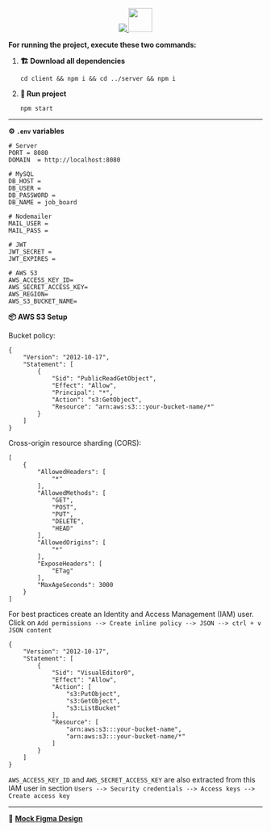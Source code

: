 <p align="center">
  <a href="https://skillicons.dev">
    <img
      src="https://skillicons.dev/icons?i=nodejs,express,mysql,aws,git,github,react,js,css,figma,vite"
    />
  </a>
	  <a href="https://v2.chakra-ui.com/">
    <img
      src='https://www.coffeeclass.io/logos/chakra-ui.png' width='47px'
    />
  </a>
</p>

**For running the project, execute these two commands:**

1. **🏗 Download all dependencies**
   ```
   cd client && npm i && cd ../server && npm i
   ```
2. **🏁 Run project**
   ```
   npm start
   ```

---

**⚙ `.env` variables**

```
# Server
PORT = 8080
DOMAIN  = http://localhost:8080

# MySQL
DB_HOST =
DB_USER =
DB_PASSWORD =
DB_NAME = job_board

# Nodemailer
MAIL_USER =
MAIL_PASS =

# JWT
JWT_SECRET =
JWT_EXPIRES =

# AWS S3
AWS_ACCESS_KEY_ID=
AWS_SECRET_ACCESS_KEY=
AWS_REGION=
AWS_S3_BUCKET_NAME=
```

**📦 AWS S3 Setup**

Bucket policy:

```
{
    "Version": "2012-10-17",
    "Statement": [
        {
            "Sid": "PublicReadGetObject",
            "Effect": "Allow",
            "Principal": "*",
            "Action": "s3:GetObject",
            "Resource": "arn:aws:s3:::your-bucket-name/*"
        }
    ]
}
```

Cross-origin resource sharding (CORS):

```
[
    {
        "AllowedHeaders": [
            "*"
        ],
        "AllowedMethods": [
            "GET",
            "POST",
            "PUT",
            "DELETE",
            "HEAD"
        ],
        "AllowedOrigins": [
            "*"
        ],
        "ExposeHeaders": [
            "ETag"
        ],
        "MaxAgeSeconds": 3000
    }
]
```

For best practices create an Identity and Access Management (IAM) user. Click on `Add permissions --> Create inline policy --> JSON --> ctrl + v JSON content `

```
{
	"Version": "2012-10-17",
	"Statement": [
		{
			"Sid": "VisualEditor0",
			"Effect": "Allow",
			"Action": [
				"s3:PutObject",
				"s3:GetObject",
				"s3:ListBucket"
			],
			"Resource": [
				"arn:aws:s3:::your-bucket-name",
				"arn:aws:s3:::your-bucket-name/*"
			]
		}
	]
}
```

`AWS_ACCESS_KEY_ID` and `AWS_SECRET_ACCESS_KEY` are also extracted from this IAM user in section `Users --> Security credentials --> Access keys --> Create access key`

---

🎨 **[Mock Figma Design](https://www.figma.com/design/qddYw8hDrG7ztUBGP9T6zf/Job-Board?node-id=0-1&t=9Ll8kh17qngVnt9c-1)**
